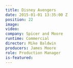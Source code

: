 ```yaml
---
title: Disney Avengers
date: 2015-01-01 13:35:00 Z
position: 22
image: 
video: 
company: Spicer and Moore
runtime: Commercial
director: Mike Baldwin
producers: James Moore
role: Production Manager
is-featured: 
---
```



